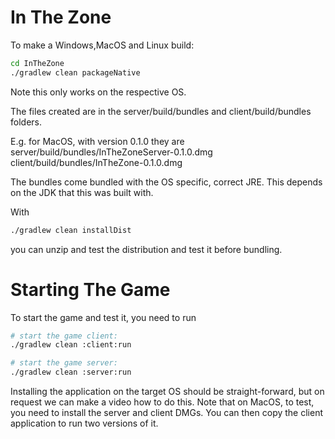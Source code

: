 In The Zone
===========

To make a Windows,MacOS and Linux build:

```bash
cd InTheZone
./gradlew clean packageNative
```

Note this only works on the respective OS.

The files created are in the server/build/bundles and client/build/bundles
folders.

E.g. for MacOS, with version 0.1.0 they are
server/build/bundles/InTheZoneServer-0.1.0.dmg
client/build/bundles/InTheZone-0.1.0.dmg

The bundles come bundled with the OS specific, correct JRE. This depends
on the JDK that this was built with.

With

```bash
./gradlew clean installDist
```

you can unzip and test the distribution and test it before bundling.

Starting The Game
=================

To start the game and test it, you need to run

```bash
# start the game client:
./gradlew clean :client:run

# start the game server:
./gradlew clean :server:run

```

Installing the application on the target OS should be straight-forward, but
on request we can make a video how to do this.
Note that on MacOS, to test, you need to install the server and client DMGs.
You can then copy the client application to run two versions of it.
